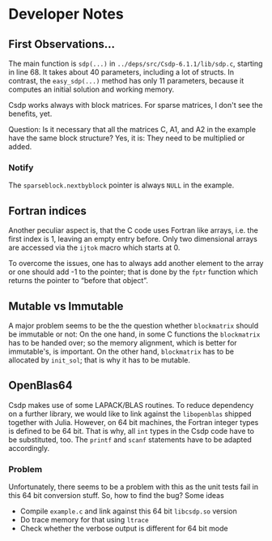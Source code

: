 Developer Notes
===============

## First Observations...

The main function is `sdp(...)` in `../deps/src/Csdp-6.1.1/lib/sdp.c`, starting in line 68.
It takes about 40 parameters, including a lot of structs.
In contrast, the `easy_sdp(...)` method has only 11 parameters, because it computes an initial solution and working memory.


Csdp works always with block matrices.
For sparse matrices, I don't see the benefits, yet.

Question: Is it necessary that all the matrices C, A1, and A2 in the example have the same block structure?
Yes, it is: They need to be multiplied or added.

### Notify
The `sparseblock.nextbyblock` pointer is always `NULL` in the example.


## Fortran indices
Another peculiar aspect is, that the C code uses Fortran like arrays, i.e. the first index is 1, leaving an empty entry before.
Only two dimensional arrays are accessed via the `ijtok` macro which starts at 0.

To overcome the issues, one has to always add another element to the array or one should add -1 to the pointer; that is done by the `fptr` function which returns the pointer to “before that object”.


## Mutable vs Immutable
A major problem seems to be the the question whether `blockmatrix` should be immutable or not:
On the one hand, in some C functions the `blockmatrix` has to be handed over; so the memory alignment, which is better for immutable's, is important.
On the other hand, `blockmatrix` has to be allocated by `init_sol`; that is why it has to be mutable. 


## OpenBlas64
Csdp makes use of some LAPACK/BLAS routines.
To reduce dependency on a further library, we would like to link against the `libopenblas` shipped together with Julia.
However, on 64 bit machines, the Fortran integer types is defined to be 64 bit.
That is why, all `int` types in the Csdp code have to be substituted, too.
The `printf` and `scanf` statements have to be adapted accordingly.

### Problem
Unfortunately, there seems to be a problem with this as the unit tests fail in this 64 bit conversion stuff.
So, how to find the bug?
Some ideas

 * Compile `example.c` and link against this 64 bit `libcsdp.so` version
 * Do trace memory for that using `ltrace`
 * Check whether the verbose output is different for 64 bit mode

